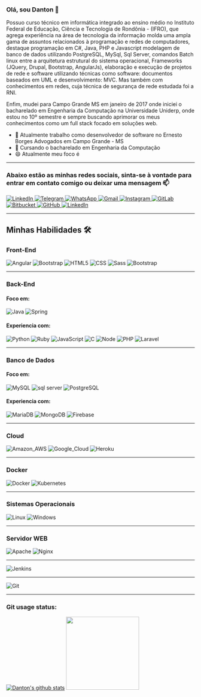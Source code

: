 ### Olá, sou Danton 👋

Possuo curso técnico em informática integrado ao ensino médio no Instituto Federal de Educação, Ciência e Tecnologia de Rondônia - (IFRO), que agrega experiência na área de tecnologia da informação molda uma ampla gama de assuntos
relacionados à programação e redes de computadores, destaque programação em C#, Java, PHP e Javascript modelagem de banco de dados utilizando PostgreSQL, MySql, Sql Server, comandos Batch linux entre a arquitetura estrutural do sistema
operacional, Frameworks (JQuery, Drupal, Bootstrap, AngularJs), elaboração e execução de projetos de rede e software utilizando técnicas como software: documentos baseados em UML e desenvolvimento: MVC. Mas também com conhecimentos em
redes, cuja técnica de segurança de rede estudada foi a RNI.

Enfim, mudei para Campo Grande MS em janeiro de 2017 onde iniciei o bacharelado em Engenharia da Computação na Universidade Uniderp, onde estou no 10º semestre e sempre buscando aprimorar os meus conhecimentos como um full stack focado em
soluções web.

- 🔭 Atualmente trabalho como desenvolvedor de software no Ernesto Borges Advogados em Campo Grande - MS
- 🌱 Cursando o bacharelado em Engenharia da Computação
- 😄 Atualmente meu foco é

<hr>

### Abaixo estão as minhas redes sociais, sinta-se à vontade para entrar em contato comigo ou deixar uma mensagem 📫

<a href="https://www.linkedin.com/in/danton-issler-rodrigues-8ba01a115/" target="_blank">
  <img alt="LinkedIn" src="https://img.shields.io/badge/linkedin-%230077B5.svg?style=for-the-badge&logo=linkedin&logoColor=white"/>
</a>
<a href="https://t.me/DantonIssler" target="_blank">
  <img alt="Telegram" src="https://img.shields.io/badge/Telegram-2CA5E0?style=for-the-badge&logo=telegram&logoColor=white"/>
</a>
<a href="https://api.whatsapp.com/send?phone=556792466935" target="_blank">
  <img alt="WhatsApp" src="https://img.shields.io/badge/WhatsApp-25D366?style=for-the-badge&logo=whatsapp&logoColor=white"/>
</a>
<a href="mailto:danton.issler18@gmail.com" target="_blank">
  <img alt="Gmail" src="https://img.shields.io/badge/Gmail-D14836?style=for-the-badge&logo=gmail&logoColor=white"/>
</a>
<a href="https://www.instagram.com/dantonisslerrod/" target="_blank">
  <img alt="Instagram" src="https://img.shields.io/badge/Instagram-%23E4405F.svg?style=for-the-badge&logo=Instagram&logoColor=white"/>
</a>
<a href="https://gitlab.com/danton.issler" target="_blank">
    <img alt="GitLab" src="https://img.shields.io/badge/GitLab-330F63?style=for-the-badge&logo=Gitlab&logoColor=white"/>
</a>
<a href="https://bitbucket.org/dantonissler" target="_blank">
    <img alt="Bitbucket" src="https://img.shields.io/badge/Bitbucket-330F63?style=for-the-badge&logo=bitbucket&logoColor=white"/>
</a>
<a href="https://github.com/dantonissler/dantonissler/blob/main/README.md">
    <img alt="GitHub" src="https://img.shields.io/badge/GitHub-100000?style=for-the-badge&logo=github&logoColor=white"/>
</a>
<a href="https://dev.to/dantonissler">
    <img alt="LinkedIn" src="https://img.shields.io/badge/dev.to-0A0A0A?style=for-the-badge&logo=dev.to&logoColor=white"/>
</a>
<hr>

## Minhas Habilidades 🛠

### Front-End

<p>
    <img alt="Angular" src="https://img.shields.io/badge/Angular-DD0031?style=for-the-badge&logo=angular&logoColor=white"/>
    <img alt="Bootstrap" src="https://img.shields.io/badge/Bootstrap-563D7C?style=for-the-badge&logo=bootstrap&logoColor=white"/>
    <img alt="HTML5" src="https://img.shields.io/badge/HTML5-E34F26?style=for-the-badge&logo=html5&logoColor=white"/>
    <img alt="CSS" src="https://img.shields.io/badge/CSS-239120?&style=for-the-badge&logo=css3&logoColor=white"/>
    <img alt="Sass" src="https://img.shields.io/badge/Sass-CC6699?style=for-the-badge&logo=sass&logoColor=white"/>
    <img alt="Bootstrap" src="https://img.shields.io/badge/Bootstrap-563D7C?style=for-the-badge&logo=bootstrap&logoColor=white"/>
</p>

<hr/>

### Back-End

#### Foco em:

<p>
    <img alt="Java" src="https://img.shields.io/badge/Java-ED8B00?style=for-the-badge&logo=java&logoColor=white"/>
    <img alt="Spring" src="https://img.shields.io/badge/Spring-6DB33F?style=for-the-badge&logo=spring&logoColor=white"/>
</p>

#### Experiencia com:

<p> 
    <img alt="Python" src="https://img.shields.io/badge/Python-14354C?style=for-the-badge&logo=python&logoColor=white"/>
    <img alt="Ruby" src="https://img.shields.io/badge/Ruby-CC342D?style=for-the-badge&logo=ruby&logoColor=white"/>
    <img alt="JavaScript" src="https://img.shields.io/badge/JavaScript-323330?style=for-the-badge&logo=javascript&logoColor=F7DF1E"/>
    <img alt="C" src="https://img.shields.io/badge/C%23-239120?style=for-the-badge&logo=c-sharp&logoColor=white"/>
    <img alt="Node" src="https://img.shields.io/badge/Node.js-43853D?style=for-the-badge&logo=node.js&logoColor=white"/>
    <img alt="PHP" src="https://img.shields.io/badge/PHP-777BB4?style=for-the-badge&logo=php&logoColor=white"/>
    <img alt="Laravel" src="https://img.shields.io/badge/Laravel-FF2D20?style=for-the-badge&logo=laravel&logoColor=white"/>
</p>

<hr/>

### Banco de Dados

#### Foco em:

<p>
    <img alt="MySQL" src="https://img.shields.io/badge/MySQL-00000F?style=for-the-badge&logo=mysql&logoColor=white"/>
    <img alt="sql server" src="https://img.shields.io/badge/Microsoft_SQL_Server-CC2927?style=for-the-badge&logo=microsoft-sql-server&logoColor=white"/>
    <img alt="PostgreSQL" src="https://img.shields.io/badge/PostgreSQL-316192?style=for-the-badge&logo=postgresql&logoColor=white"/>
</p>

#### Experiencia com:

<p>
    <img alt="MariaDB" src="https://img.shields.io/badge/MariaDB-01529E?style=for-the-badge&logo=mariadb&logoColor=white"/>
    <img alt="MongoDB" src="https://img.shields.io/badge/MongoDB-4EA94B?style=for-the-badge&logo=mongodb&logoColor=white"/>
    <img alt="Firebase" src="https://img.shields.io/badge/Firebase-F29D0C?style=for-the-badge&logo=firebase&logoColor=white"/>
</p>

<hr/>

### Cloud

<p>
    <img alt="Amazon_AWS" src="https://img.shields.io/badge/Amazon_AWS-232F3E?style=for-the-badge&logo=amazon-aws&logoColor=white"/>
    <img alt="Google_Cloud" src="https://img.shields.io/badge/Google_Cloud-4285F4?style=for-the-badge&logo=google-cloud&logoColor=white"/>
    <img alt="Heroku" src="https://img.shields.io/badge/Heroku-430098?style=for-the-badge&logo=heroku&logoColor=white"/>
</p>

<hr/>

### Docker

<p>
    <img alt="Docker" src="https://img.shields.io/badge/Docker-2496ED?style=for-the-badge&logo=docker&logoColor=white"/>
    <img alt="Kubernetes" src="https://img.shields.io/badge/Kubernetes-326DE6?style=for-the-badge&logo=kubernetes&logoColor=white"/>
</p>

<hr/>

### Sistemas Operacionais

<p>
    <img alt="Linux" src="https://img.shields.io/badge/Linux-E34F26?style=for-the-badge&logo=linux&logoColor=black"/>
    <img alt="Windows" src="https://img.shields.io/badge/Windows-017AD7?style=for-the-badge&logo=windows&logoColor=white"/>
</p>

<hr/>

### Servidor WEB

<p>
    <img alt="Apache" src="https://img.shields.io/badge/Apache-CA2136?style=for-the-badge&logo=apache&logoColor=white"/>
    <img alt="Nginx" src="https://img.shields.io/badge/Nginx-009639?style=for-the-badge&logo=nginx&logoColor=white"/>
</p>

<hr/>

<p>
    <img alt="Jenkins" src="https://img.shields.io/badge/Jenkins-D33833?style=for-the-badge&logo=jenkins&logoColor=white"/>
</p>

<hr/>

<p>
    <img alt="Git" src="https://img.shields.io/badge/Git-E34F26?style=for-the-badge&logo=git&logoColor=white"/>
</p>

<hr/>

### Git usage status:

[![Danton's github stats](https://github-readme-stats.vercel.app/api?username=dantonissler&theme=dark&show_icons=true&count_private=true&hide=prs,issues,contribs)](https://github.com/dantonissler) <img height="195em" src="https://github-readme-stats.vercel.app/api/top-langs/?username=dantonissler&layout=compact&langs_count=6&theme=dracula"/>
